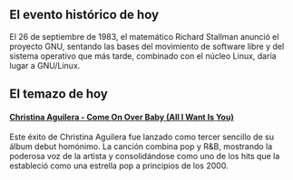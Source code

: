 ## El evento histórico de hoy
El 26 de septiembre de 1983, el matemático Richard Stallman anunció el proyecto GNU, sentando las bases del movimiento de software libre y del sistema operativo que más tarde, combinado con el núcleo Linux, daría lugar a GNU/Linux.

## El temazo de hoy
#### [Christina Aguilera - Come On Over Baby (All I Want Is You)](https://www.youtube.com/watch?v=0RQDIJ2CvbA)
Este éxito de Christina Aguilera fue lanzado como tercer sencillo de su álbum debut homónimo. La canción combina pop y R&B, mostrando la poderosa voz de la artista y consolidándose como uno de los hits que la estableció como una estrella pop a principios de los 2000.

